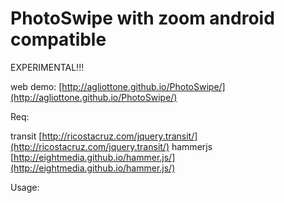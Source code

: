 PhotoSwipe with zoom android compatible 
=========================================================
EXPERIMENTAL!!!

web demo: [http://agliottone.github.io/PhotoSwipe/](http://agliottone.github.io/PhotoSwipe/)

Req:

transit [http://ricostacruz.com/jquery.transit/](http://ricostacruz.com/jquery.transit/)
hammerjs [http://eightmedia.github.io/hammer.js/](http://eightmedia.github.io/hammer.js/)

Usage:
<script type="text/javascript" charset="utf-8" src="code.photoswipe-3.0.5.js"></script>
<script type="text/javascript" charset="utf-8" src="jquery.transit.js"></script>
<script type="text/javascript" charset="utf-8" src="hammer.js"></script>
<script type="text/javascript" charset="utf-8" src="jquery.hammer.js"></script>